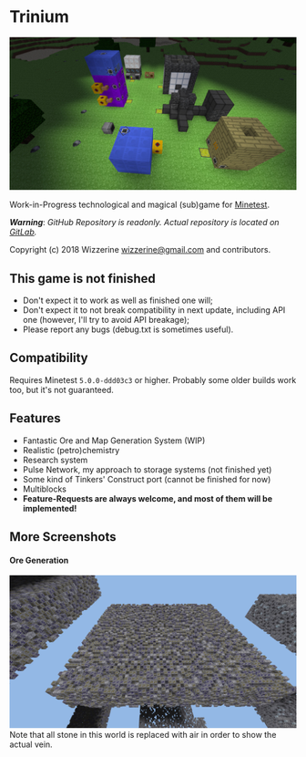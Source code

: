 # Trinium
![Screenshot](screenshot.jpg)

Work-in-Progress technological and magical (sub)game for
[Minetest](https://github.com/minetest/minetest).

***Warning***: *GitHub Repository is readonly. Actual repository is located on
 [GitLab](https://gitlab.com/MultiDragon/trinium).* 

Copyright (c) 2018 Wizzerine <wizzerine@gmail.com> and contributors.

## This game is not finished
* Don't expect it to work as well as finished one will;
* Don't expect it to not break compatibility in next update, including API one
 (however, I'll try to avoid API breakage);
* Please report any bugs (debug.txt is sometimes useful).

## Compatibility
Requires Minetest `5.0.0-ddd03c3` or higher. Probably some older builds work too,
 but it's not guaranteed.

## Features
* Fantastic Ore and Map Generation System (WIP)
* Realistic (petro)chemistry
* Research system
* Pulse Network, my approach to storage systems (not finished yet)
* Some kind of Tinkers' Construct port (cannot be finished for now)
* Multiblocks
* **Feature-Requests are always welcome, and most of them will be implemented!**

## More Screenshots
#### Ore Generation
![Ore Generation](oregen.jpg)
Note that all stone in this world is replaced with air in order to show the
 actual vein.
